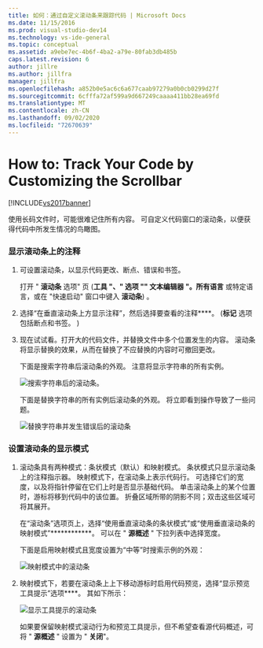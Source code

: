 ```yaml
---
title: 如何：通过自定义滚动条来跟踪代码 | Microsoft Docs
ms.date: 11/15/2016
ms.prod: visual-studio-dev14
ms.technology: vs-ide-general
ms.topic: conceptual
ms.assetid: a9ebe7ec-4b6f-4ba2-a79e-80fab3db485b
caps.latest.revision: 6
author: jillre
ms.author: jillfra
manager: jillfra
ms.openlocfilehash: a852b0e5ac6c6a677caab97279a0b0cb0299d27f
ms.sourcegitcommit: 6cfffa72af599a9d667249caaaa411bb28ea69fd
ms.translationtype: MT
ms.contentlocale: zh-CN
ms.lasthandoff: 09/02/2020
ms.locfileid: "72670639"
---
```

# <a name="how-to-track-your-code-by-customizing-the-scrollbar"></a>How to: Track Your Code by Customizing the Scrollbar
[!INCLUDE[vs2017banner](../includes/vs2017banner.md)]

使用长码文件时，可能很难记住所有内容。 可自定义代码窗口的滚动条，以便获得代码中所发生情况的鸟瞰图。

### <a name="to-show-annotations-on-the-scroll-bar"></a>显示滚动条上的注释

1. 可设置滚动条，以显示代码更改、断点、错误和书签。

     打开 " **滚动条** 选项" 页 (**工具 "、" 选项 "" 文本编辑器 "。所有语言** 或特定语言，或在 "快速启动" 窗口中键入  **滚动条**) 。

2. 选择“在垂直滚动条上方显示注释”，然后选择要查看的注释****。  (**标记** 选项包括断点和书签。 ) 

3. 现在试试看。打开大的代码文件，并替换文件中多个位置发生的内容。 滚动条将显示替换的效果，从而在替换了不应替换的内容时可撤回更改。

     下面是搜索字符串后滚动条的外观。 注意将显示字符串的所有实例。

     ![搜索字符串后的滚动条。](../ide/media/enhancedscrollbarsearch.png "EnhancedScrollbarSearch")

     下面是替换字符串的所有实例后滚动条的外观。 将立即看到操作导致了一些问题。

     ![替换字符串并发生错误后的滚动条](../ide/media/enhancedscrollbarreplace.png "EnhancedScrollbarReplace")

### <a name="to-set-the-display-mode-for-the-scroll-bar"></a>设置滚动条的显示模式

1. 滚动条具有两种模式：条状模式（默认）和映射模式。 条状模式只显示滚动条上的注释指示器。 映射模式下，在滚动条上表示代码行。 可选择它们的宽度，以及将指针停留在它们上时是否显示基础代码。 单击滚动条上的某个位置时，游标将移到代码中的该位置。 折叠区域所带的阴影不同；双击这些区域可将其展开。

     在“滚动条”选项页上，选择“使用垂直滚动条的条状模式”或“使用垂直滚动条的映射模式”************。 可以在 " **源概述** " 下拉列表中选择宽度。

     下面是启用映射模式且宽度设置为“中等”时搜索示例的外观：

     ![映射模式中的滚动条](../ide/media/enhancedscrollbar.png "EnhancedScrollbar")

2. 映射模式下，若要在滚动条上上下移动游标时启用代码预览，选择“显示预览工具提示”选项****。 其如下所示：

     ![显示工具提示的滚动条](../ide/media/enhancedscrollbarsearchtooltip.png "EnhancedScrollbarSearchTooltip")

     如果要保留映射模式滚动行为和预览工具提示，但不希望查看源代码概述，可将 " **源概述** " 设置为 " **关闭**"。
